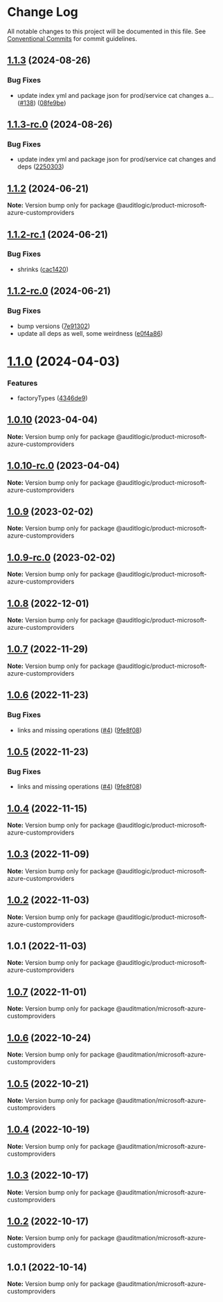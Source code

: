 # Change Log

All notable changes to this project will be documented in this file.
See [Conventional Commits](https://conventionalcommits.org) for commit guidelines.

## [1.1.3](https://github.com/auditlogic/product/compare/@auditlogic/product-microsoft-azure-customproviders@1.1.2...@auditlogic/product-microsoft-azure-customproviders@1.1.3) (2024-08-26)


### Bug Fixes

* update index yml and package json for prod/service cat changes a… ([#138](https://github.com/auditlogic/product/issues/138)) ([08fe9be](https://github.com/auditlogic/product/commit/08fe9beb1c8457462a19bc69caa02e6212d97e1a))





## [1.1.3-rc.0](https://github.com/auditlogic/product/compare/@auditlogic/product-microsoft-azure-customproviders@1.1.2...@auditlogic/product-microsoft-azure-customproviders@1.1.3-rc.0) (2024-08-26)


### Bug Fixes

* update index yml and package json for prod/service cat changes and deps ([2250303](https://github.com/auditlogic/product/commit/225030363a363608240135b7ebed386b28f01e4b))





## [1.1.2](https://github.com/auditlogic/product/compare/@auditlogic/product-microsoft-azure-customproviders@1.1.2-rc.1...@auditlogic/product-microsoft-azure-customproviders@1.1.2) (2024-06-21)

**Note:** Version bump only for package @auditlogic/product-microsoft-azure-customproviders





## [1.1.2-rc.1](https://github.com/auditlogic/product/compare/@auditlogic/product-microsoft-azure-customproviders@1.1.2-rc.0...@auditlogic/product-microsoft-azure-customproviders@1.1.2-rc.1) (2024-06-21)


### Bug Fixes

* shrinks ([cac1420](https://github.com/auditlogic/product/commit/cac14200fefcd8183ab69fe89a47bd3f70f563e9))





## [1.1.2-rc.0](https://github.com/auditlogic/product/compare/@auditlogic/product-microsoft-azure-customproviders@1.1.0...@auditlogic/product-microsoft-azure-customproviders@1.1.2-rc.0) (2024-06-21)


### Bug Fixes

* bump versions ([7e91302](https://github.com/auditlogic/product/commit/7e913023b8b312150ed7762c32fbbe616be71de5))
* update all deps as well, some weirdness ([e0f4a86](https://github.com/auditlogic/product/commit/e0f4a864714e2d3de6bbf3da014d5312fe53be2f))





# [1.1.0](https://github.com/auditlogic/product/compare/@auditlogic/product-microsoft-azure-customproviders@1.0.10...@auditlogic/product-microsoft-azure-customproviders@1.1.0) (2024-04-03)


### Features

* factoryTypes ([4346de9](https://github.com/auditlogic/product/commit/4346de92693aee892fccf725338ffc7b80ab182b))





## [1.0.10](https://github.com/auditlogic/product/compare/@auditlogic/product-microsoft-azure-customproviders@1.0.9...@auditlogic/product-microsoft-azure-customproviders@1.0.10) (2023-04-04)

**Note:** Version bump only for package @auditlogic/product-microsoft-azure-customproviders





## [1.0.10-rc.0](https://github.com/auditlogic/product/compare/@auditlogic/product-microsoft-azure-customproviders@1.0.9...@auditlogic/product-microsoft-azure-customproviders@1.0.10-rc.0) (2023-04-04)

**Note:** Version bump only for package @auditlogic/product-microsoft-azure-customproviders





## [1.0.9](https://github.com/auditlogic/product/compare/@auditlogic/product-microsoft-azure-customproviders@1.0.8...@auditlogic/product-microsoft-azure-customproviders@1.0.9) (2023-02-02)

**Note:** Version bump only for package @auditlogic/product-microsoft-azure-customproviders





## [1.0.9-rc.0](https://github.com/auditlogic/product/compare/@auditlogic/product-microsoft-azure-customproviders@1.0.8...@auditlogic/product-microsoft-azure-customproviders@1.0.9-rc.0) (2023-02-02)

**Note:** Version bump only for package @auditlogic/product-microsoft-azure-customproviders





## [1.0.8](https://github.com/auditlogic/product/compare/@auditlogic/product-microsoft-azure-customproviders@1.0.7...@auditlogic/product-microsoft-azure-customproviders@1.0.8) (2022-12-01)

**Note:** Version bump only for package @auditlogic/product-microsoft-azure-customproviders





## [1.0.7](https://github.com/auditlogic/product/compare/@auditlogic/product-microsoft-azure-customproviders@1.0.6...@auditlogic/product-microsoft-azure-customproviders@1.0.7) (2022-11-29)

**Note:** Version bump only for package @auditlogic/product-microsoft-azure-customproviders





## [1.0.6](https://github.com/auditlogic/product/compare/@auditlogic/product-microsoft-azure-customproviders@1.0.4...@auditlogic/product-microsoft-azure-customproviders@1.0.6) (2022-11-23)


### Bug Fixes

* links and missing operations ([#4](https://github.com/auditlogic/product/issues/4)) ([9fe8f08](https://github.com/auditlogic/product/commit/9fe8f08fe7c57fdb79f991ac35bd6ac2e7dcad38))





## [1.0.5](https://github.com/auditlogic/product/compare/@auditlogic/product-microsoft-azure-customproviders@1.0.4...@auditlogic/product-microsoft-azure-customproviders@1.0.5) (2022-11-23)


### Bug Fixes

* links and missing operations ([#4](https://github.com/auditlogic/product/issues/4)) ([9fe8f08](https://github.com/auditlogic/product/commit/9fe8f08fe7c57fdb79f991ac35bd6ac2e7dcad38))





## [1.0.4](https://github.com/auditlogic/product/compare/@auditlogic/product-microsoft-azure-customproviders@1.0.3...@auditlogic/product-microsoft-azure-customproviders@1.0.4) (2022-11-15)

**Note:** Version bump only for package @auditlogic/product-microsoft-azure-customproviders





## [1.0.3](https://github.com/auditlogic/product/compare/@auditlogic/product-microsoft-azure-customproviders@1.0.2...@auditlogic/product-microsoft-azure-customproviders@1.0.3) (2022-11-09)

**Note:** Version bump only for package @auditlogic/product-microsoft-azure-customproviders





## [1.0.2](https://github.com/auditlogic/product/compare/@auditlogic/product-microsoft-azure-customproviders@1.0.1...@auditlogic/product-microsoft-azure-customproviders@1.0.2) (2022-11-03)

**Note:** Version bump only for package @auditlogic/product-microsoft-azure-customproviders





## 1.0.1 (2022-11-03)

**Note:** Version bump only for package @auditlogic/product-microsoft-azure-customproviders





## [1.0.7](https://github.com/auditmation/store-content/compare/@auditmation/microsoft-azure-customproviders@1.0.6...@auditmation/microsoft-azure-customproviders@1.0.7) (2022-11-01)

**Note:** Version bump only for package @auditmation/microsoft-azure-customproviders





## [1.0.6](https://github.com/auditmation/store-content/compare/@auditmation/microsoft-azure-customproviders@1.0.5...@auditmation/microsoft-azure-customproviders@1.0.6) (2022-10-24)

**Note:** Version bump only for package @auditmation/microsoft-azure-customproviders





## [1.0.5](https://github.com/auditmation/store-content/compare/@auditmation/microsoft-azure-customproviders@1.0.4...@auditmation/microsoft-azure-customproviders@1.0.5) (2022-10-21)

**Note:** Version bump only for package @auditmation/microsoft-azure-customproviders





## [1.0.4](https://github.com/auditmation/store-content/compare/@auditmation/microsoft-azure-customproviders@1.0.3...@auditmation/microsoft-azure-customproviders@1.0.4) (2022-10-19)

**Note:** Version bump only for package @auditmation/microsoft-azure-customproviders





## [1.0.3](https://github.com/auditmation/store-content/compare/@auditmation/microsoft-azure-customproviders@1.0.2...@auditmation/microsoft-azure-customproviders@1.0.3) (2022-10-17)

**Note:** Version bump only for package @auditmation/microsoft-azure-customproviders





## [1.0.2](https://github.com/auditmation/store-content/compare/@auditmation/microsoft-azure-customproviders@1.0.1...@auditmation/microsoft-azure-customproviders@1.0.2) (2022-10-17)

**Note:** Version bump only for package @auditmation/microsoft-azure-customproviders





## 1.0.1 (2022-10-14)

**Note:** Version bump only for package @auditmation/microsoft-azure-customproviders
